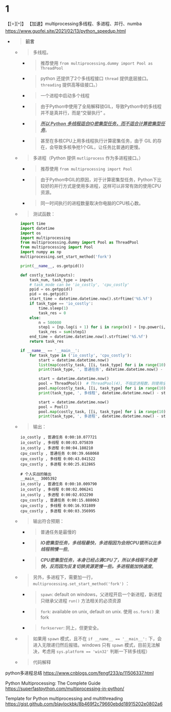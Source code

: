 
# 1

【[:star:][`*`]】 【加速】multiprocessing多线程、多进程、并行、numba https://www.guofei.site/2021/02/13/python_speedup.html
- > **前言**
  * > 多线程。
    + > 推荐使用 `from multiprocessing.dummy import Pool as ThreadPool`
    + > python 还提供了2个多线程接口 `thread` 提供底层接口。`threading` 提供高等级接口。）
    + > 一个进程中启动多个线程
    + > 由于Python中使用了全局解释锁GIL，导致Python中的多线程并不是真并行，而是“交替执行” 。
    + > ***<ins>所以 Python 多线程适合IO密集型任务，而不适合计算密集型任务</ins>***。
    + > 甚至在多核CPU上用多线程执行计算密集任务，由于 GIL 的存在，会导致多核争抢1个GIL，让任务比普通的更慢。
  * > 多进程（Python 提供 `mutliprocess` 作为多进程接口。）
    + > 推荐使用 `from multiprocessing import Pool`
    + > 由于Python中GIL的原因，对于计算密集型任务，Python下比较好的并行方式是使用多进程，这样可以非常有效的使用CPU资源。
    + > 同一时间执行的进程数量取决你电脑的CPU核心数。
  * > 测试函数：
    ```py
    import time
    import datetime
    import os
    import multiprocessing
    from multiprocessing.dummy import Pool as ThreadPool
    from multiprocessing import Pool
    import numpy as np
    multiprocessing.set_start_method('fork')

    print(__name__, os.getpid())

    def costly_task(inputs):
        task_num, task_type = inputs
        # task_mode can be 'io_costly', 'cpu_costly'
        ppid = os.getppid()
        pid = os.getpid()
        start_time = datetime.datetime.now().strftime('%S.%f')
        if task_type == 'io_costly':
            time.sleep(1)
            task_res = 0
        else:
            n = 500000
            step1 = [np.log(i + 1) for i in range(n)] + [np.power(i, 1.1) for i in range(n)]
            task_res = sum(step1)
        end_time = datetime.datetime.now().strftime('%S.%f')
        return task_res

    if __name__ == '__main__':
        for task_type in ('io_costly', 'cpu_costly'):
            start = datetime.datetime.now()
            list(map(costly_task, [[i, task_type] for i in range(10)]))
            print(task_type, ', 普通任务', datetime.datetime.now() - start)

            start = datetime.datetime.now()
            pool = ThreadPool()  # ThreadPool(4), 不指定进程数，则使用全部线程
            pool.map(costly_task, [[i, task_type] for i in range(10)])  # 返回list，就是结果
            print(task_type, ', 多线程', datetime.datetime.now() - start)

            start = datetime.datetime.now()
            pool = Pool()
            pool.map(costly_task, [[i, task_type] for i in range(10)])  # 返回list，就是结果
            print(task_type, ', 多进程', datetime.datetime.now() - start)
    ```
  * > 输出：
    ```console
    io_costly , 普通任务 0:00:10.077721
    io_costly , 多线程 0:00:03.075839
    io_costly , 多进程 0:00:04.180210
    cpu_costly , 普通任务 0:00:39.668068
    cpu_costly , 多线程 0:00:43.041522
    cpu_costly , 多进程 0:00:25.812865
    ```
    ```console
    # 个人实战的输出
    __main__ 3005392
    io_costly , 普通任务 0:00:10.009790
    io_costly , 多线程 0:00:02.006241
    io_costly , 多进程 0:00:02.032290
    cpu_costly , 普通任务 0:00:15.888063
    cpu_costly , 多线程 0:00:16.931809
    cpu_costly , 多进程 0:00:03.356995
    ```
  * > 输出符合预期：
    + > 普通任务是最慢的
    + > ***IO密集型任务，多线程最快，多进程因为会抢CPU锁所以比多线程稍慢一些***。
    + > ***CPU密集型任务，本身已经占满CPU了，所以多线程不会更快，反而因为反复切换资源更慢一些。多进程能加快速度***。
  * > 另外，多进程下，需要加一行，`multiprocessing.set_start_method('fork')` ：
    + > `spawn`: default on windows，父进程开启一个新进程，新进程只继承父进程 `run()` 方法相关的必须资源
    + > `fork`: available on unix, default on unix. 使用 `os.fork()` 来 fork
    + > `forkserver`: 同上，但更安全。
  * > 如果用 `spawn` 模式，且不在 `if __name__ == '__main__':` 下，会进入无限递归然后报错。windows 只有 `spawn` 模式，目前无法解决，考虑用 `sys.platform == 'win32'` 判断一下转多线程）
  * > 代码解释

python多进程总结 https://www.cnblogs.com/fengf233/p/11506337.html

Python Multiprocessing: The Complete Guide https://superfastpython.com/multiprocessing-in-python/

Template for Python multiprocessing and multithreading https://gist.github.com/blaylockbk/8b469f2c79660ebdd18915202e0802a6
